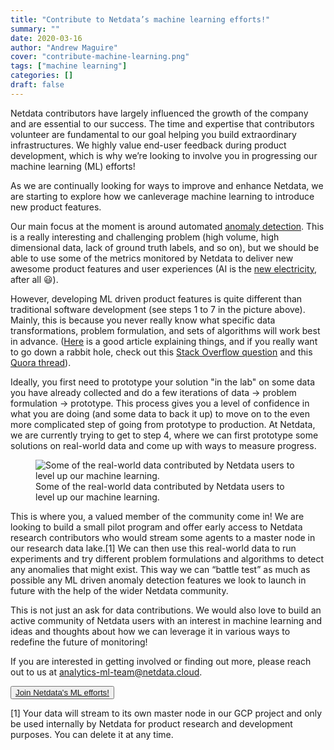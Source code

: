 ```yaml
---
title: "Contribute to Netdata’s machine learning efforts!"
summary: ""
date: 2020-03-16
author: "Andrew Maguire" 
cover: "contribute-machine-learning.png"
tags: ["machine learning"] 
categories: [] 
draft: false
---
```


Netdata contributors have largely influenced the growth of the company and are essential to our success. The time and
expertise that contributors volunteer are fundamental to our goal helping you build extraordinary infrastructures. We
highly value end-user feedback during product development, which is why we’re looking to involve you in progressing our
machine learning (ML) efforts! 

<!--more-->

As we are continually looking for ways to improve and enhance Netdata, we are starting to explore how we canleverage
machine learning to introduce new product features.

Our main focus at the moment is around automated [anomaly detection](https://en.wikipedia.org/wiki/Anomaly_detection).
This is a really interesting and challenging problem (high volume, high dimensional data, lack of ground truth labels,
and so on), but we should be able to use some of the metrics monitored by Netdata to deliver new awesome product
features and user experiences (AI is the [new
electricity](https://www.gsb.stanford.edu/insights/andrew-ng-why-ai-new-electricity), after all 😃).

However, developing ML driven product features is quite different than traditional software development (see steps 1 to
7 in the picture above). Mainly, this is because you never really know what specific data transformations, problem
formulation, and sets of algorithms will work best in advance.
([Here](https://www.kdnuggets.com/2019/09/no-free-lunch-data-science.html) is a good article explaining things, and if
you really want to go down a rabbit hole, check out this [Stack Overflow
question](https://ai.stackexchange.com/questions/15650/what-are-the-implications-of-the-no-free-lunch-theorem-for-machine-learning)
and this [Quora
thread](https://www.quora.com/What-does-the-No-Free-Lunch-theorem-mean-for-machine-learning-In-what-ways-do-popular-ML-algorithms-overcome-the-limitations-set-by-this-theorem)).

Ideally, you first need to prototype your solution "in the lab" on some data you have already collected and do a few
iterations of data → problem formulation → prototype. This process gives you a level of confidence in what you are doing
(and some data to back it up) to move on to the even more complicated step of going from prototype to production. At
Netdata, we are currently trying to get to step 4, where we can first prototype some solutions on real-world data and
come up with ways to measure progress.

<figure>
  <img src="/img/contribute-machine-learning-charts.jpg" alt="Some of the real-world data contributed by Netdata users to level up our machine learning.">
  <figcaption>Some of the real-world data contributed by Netdata users to level up our machine learning.</figcaption>
</figure>

This is where you, a valued member of the community come in! We are looking to build a small pilot program and offer
early access to Netdata research contributors who would stream some agents to a master node in our research data
lake.[1] We can then use this real-world data to run experiments and try different problem formulations and algorithms
to detect any anomalies that might exist. This way we can “battle test” as much as possible any ML driven anomaly
detection features we look to launch in future with the help of the wider Netdata community.

This is not just an ask for data contributions. We would also love to build an active community of Netdata users with an
interest in machine learning and ideas and thoughts about how we can leverage it in various ways to redefine the future
of monitoring!

If you are interested in getting involved or finding out more, please reach out to us at
[analytics-ml-team@netdata.cloud](mailto:analytics-ml-team@netdata.cloud).

<div class="post-cta">
<button>
  <a href="mailto:analytics-ml-team@netdata.cloud">Join Netdata's ML efforts!</a>
</button>
</div>

[1] Your data will stream to its own master node in our GCP project and only be used internally by Netdata for product research and development purposes. You can delete it at any time.